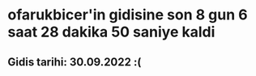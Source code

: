 # ofarukbicer'in gidisine son 8 gun 6 saat 28 dakika 50 saniye kaldi

## Gidis tarihi: 30.09.2022 :(